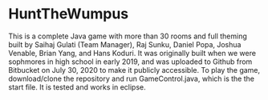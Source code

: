 # HuntTheWumpus
This is a complete Java game with more than 30 rooms and full theming built by Saihaj Gulati (Team Manager), Raj Sunku, Daniel Popa, Joshua Venable, Brian Yang, and Hans Koduri.
It was originally built when we were sophmores in high school in early 2019, and was uploaded to Github from Bitbucket on July 30, 2020 to make it publicly accessible. 
To play the game, download/clone the repository and run GameControl.java, which is the the start file. It is tested and works in eclipse. 
